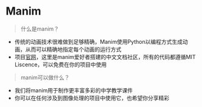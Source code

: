 # Manim

> 什么是manim？

- 传统的动画技术很难做到足够精确，Manim使用Python以编程方式生成动画，从而可以精确地指定每个动画的运行方式
- 项目[官网](https://docs.manim.community/en/latest/index.html)，这里是manim爱好者搭建的中文文档社区，所有的代码都遵循MIT Liscence，可以免费在你的项目中使用

> manim可以做什么？

- 我们将manim用于制作更丰富多彩的中学教学课件
- 你可以在任何涉及到图像处理的项目中使用它，也希望你分享精彩

